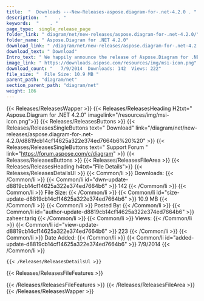 ```yaml
---
title:  "  Downloads ---New-Releases-aspose.diagram-for-.net-4.2.0 . " 
description:  "    . " 
keywords:  "    . " 
page_type:  single_release_page
folder_link: " diagram/net/new-releases/aspose.diagram-for-.net-4.2.0/"
folder_name: " Aspose.Diagram for .NET 4.2.0"
download_link: " /diagram/net/new-releases/aspose.diagram-for-.net-4.2.0/d8819cb14cf14625a322e374ed7664b6"
download_text: " Download"
Intro_text: " We happily announce the release of Aspose.Diagram for .NET 4.2.0. This release i..."
image_link: " https://downloads.aspose.com/resources/img/msi-icon.png"
download_count: "   7/9/2014  Downloads: 142  Views: 222"
file_size: "  File Size: 10.9 MB "
parent_path: "diagram/net"
section_parent_path: "diagram/net"
weight: 186 
---
```


{{< Releases/ReleasesWapper >}}
  {{< Releases/ReleasesHeading H2txt=" Aspose.Diagram for .NET 4.2.0" imagelink="/resources/img/msi-icon.png">}}
  {{< Releases/ReleasesButtons >}}
    {{< Releases/ReleasesSingleButtons text=" Download" link="/diagram/net/new-releases/aspose.diagram-for-.net-4.2.0/d8819cb14cf14625a322e374ed7664b6%20%20" >}}
    {{< Releases/ReleasesSingleButtons text=" Support Forum " link="https://forum.aspose.com/c/diagram" >}}
  {{< Releases/ReleasesButtons >}}
  {{< Releases/ReleasesFileArea >}}
    {{< Releases/ReleasesHeading h4txt="File Details">}}
    {{< Releases/ReleasesDetailsUl >}}
            {{< Common/li  >}} Downloads: {{< /Common/li >}} 
      {{< Common/li id="dwn-update-d8819cb14cf14625a322e374ed7664b6" >}} 142 {{< /Common/li >}} 
      {{< Common/li  >}} File Size: {{< /Common/li >}} 
      {{< Common/li id="size-update-d8819cb14cf14625a322e374ed7664b6" >}} 10.9 MB {{< /Common/li >}} 
      {{< Common/li  >}} Posted By: {{< /Common/li >}} 
      {{< Common/li id="author-update-d8819cb14cf14625a322e374ed7664b6" >}} zaheer.tariq {{< /Common/li >}} 
      {{< Common/li  >}} Views: {{< /Common/li >}} 
      {{< Common/li id="view-update-d8819cb14cf14625a322e374ed7664b6" >}} 223 {{< /Common/li >}} 
      {{< Common/li  >}} Date Added: {{< /Common/li >}} 
      {{< Common/li id="added-update-d8819cb14cf14625a322e374ed7664b6" >}} 7/9/2014 {{< /Common/li >}} 

    {{< /Releases/ReleasesDetailsUl >}}

  {{< Releases/ReleasesFileFeatures >}}
      
  {{< /Releases/ReleasesFileFeatures >}}
 {{< /Releases/ReleasesFileArea >}}
{{< /Releases/ReleasesWapper >}}


